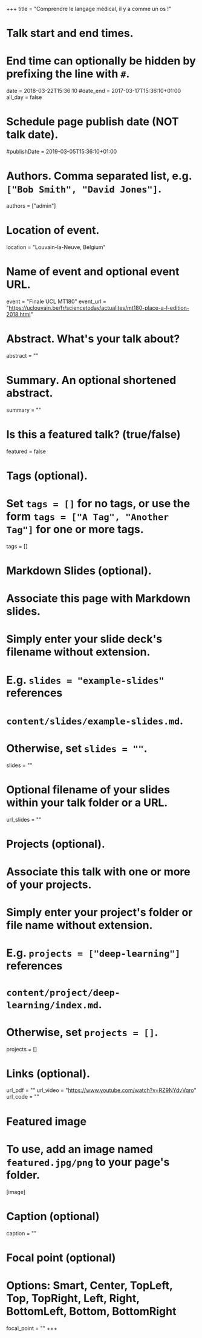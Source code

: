 +++
title = "Comprendre le langage médical, il y a comme un os !"

# Talk start and end times.
#   End time can optionally be hidden by prefixing the line with `#`.
date = 2018-03-22T15:36:10
#date_end = 2017-03-17T15:36:10+01:00
all_day = false

# Schedule page publish date (NOT talk date).
#publishDate = 2019-03-05T15:36:10+01:00

# Authors. Comma separated list, e.g. `["Bob Smith", "David Jones"]`.
authors = ["admin"]

# Location of event.
location = "Louvain-la-Neuve, Belgium"

# Name of event and optional event URL.
event = "Finale UCL MT180"
event_url = "https://uclouvain.be/fr/sciencetoday/actualites/mt180-place-a-l-edition-2018.html"

# Abstract. What's your talk about?
abstract = ""

# Summary. An optional shortened abstract.
summary = ""

# Is this a featured talk? (true/false)
featured = false

# Tags (optional).
#   Set `tags = []` for no tags, or use the form `tags = ["A Tag", "Another Tag"]` for one or more tags.
tags = []

# Markdown Slides (optional).
#   Associate this page with Markdown slides.
#   Simply enter your slide deck's filename without extension.
#   E.g. `slides = "example-slides"` references 
#   `content/slides/example-slides.md`.
#   Otherwise, set `slides = ""`.
slides = ""

# Optional filename of your slides within your talk folder or a URL.
url_slides = ""

# Projects (optional).
#   Associate this talk with one or more of your projects.
#   Simply enter your project's folder or file name without extension.
#   E.g. `projects = ["deep-learning"]` references 
#   `content/project/deep-learning/index.md`.
#   Otherwise, set `projects = []`.
projects = []

# Links (optional).
url_pdf = ""
url_video = "https://www.youtube.com/watch?v=RZ9NYdvVqro"
url_code = ""

# Featured image
# To use, add an image named `featured.jpg/png` to your page's folder. 
[image]
  # Caption (optional)
  caption = ""

  # Focal point (optional)
  # Options: Smart, Center, TopLeft, Top, TopRight, Left, Right, BottomLeft, Bottom, BottomRight
  focal_point = ""
+++
